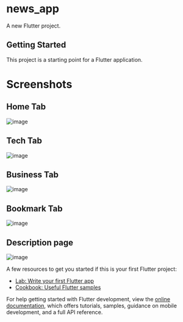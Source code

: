 # news_app

A new Flutter project.

## Getting Started

This project is a starting point for a Flutter application.


# Screenshots

## Home Tab

![image](https://user-images.githubusercontent.com/102791979/207933669-7662b27a-d474-4299-8d87-c76b89e20f74.png)

## Tech Tab

![image](https://user-images.githubusercontent.com/102791979/207933746-651a2773-a545-46b2-87d8-5f8b750ca016.png)

## Business Tab

![image](https://user-images.githubusercontent.com/102791979/207933797-515f7da9-0840-4a1e-9ac1-c3912f7fb257.png)

## Bookmark Tab

![image](https://user-images.githubusercontent.com/102791979/207933831-ed42c09d-260f-4ce5-bb06-2045c83c4f77.png)

## Description page

![image](https://user-images.githubusercontent.com/102791979/207933890-d2838766-e926-4ee7-b111-eb23beae6fee.png)


A few resources to get you started if this is your first Flutter project:

- [Lab: Write your first Flutter app](https://docs.flutter.dev/get-started/codelab)
- [Cookbook: Useful Flutter samples](https://docs.flutter.dev/cookbook)

For help getting started with Flutter development, view the
[online documentation](https://docs.flutter.dev/), which offers tutorials,
samples, guidance on mobile development, and a full API reference.
